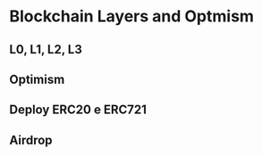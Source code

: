 # Blockchain Layers and Optmism

## L0, L1, L2, L3

## Optimism

## Deploy ERC20 e ERC721

## Airdrop